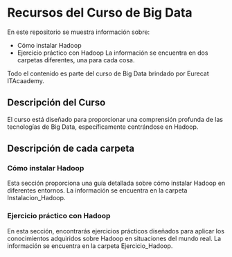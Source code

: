 # Recursos del Curso de Big Data
En este repositorio se muestra información sobre:

- Cómo instalar Hadoop
- Ejercicio práctico con Hadoop
La información se encuentra en dos carpetas diferentes, una para cada cosa.

Todo el contenido es parte del curso de Big Data brindado por Eurecat ITAcaademy.

## Descripción del Curso
El curso está diseñado para proporcionar una comprensión profunda de las tecnologías de Big Data, específicamente centrándose en Hadoop.

## Descripción de cada carpeta
### Cómo instalar Hadoop
Esta sección proporciona una guía detallada sobre cómo instalar Hadoop en diferentes entornos. La información se encuentra en la carpeta Instalacion_Hadoop.

### Ejercicio práctico con Hadoop
En esta sección, encontrarás ejercicios prácticos diseñados para aplicar los conocimientos adquiridos sobre Hadoop en situaciones del mundo real. La información se encuentra en la carpeta Ejercicio_Hadoop.
